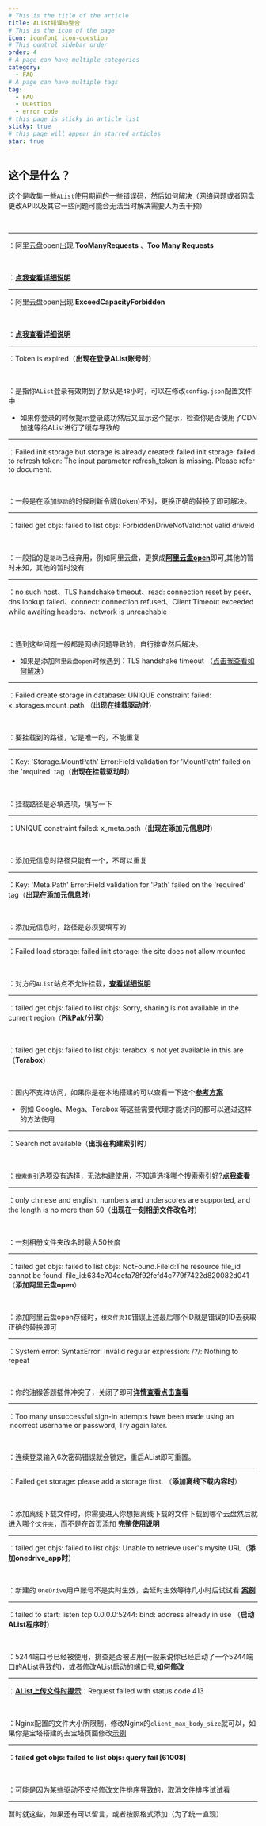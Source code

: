 ```yaml
---
# This is the title of the article
title: AList错误码整合
# This is the icon of the page
icon: iconfont icon-question
# This control sidebar order
order: 4
# A page can have multiple categories
category:
  - FAQ
# A page can have multiple tags
tag:
  - FAQ
  - Question
  - error code
# this page is sticky in article list
sticky: true
# this page will appear in starred articles
star: true
---
```


## 这个是什么？

这个是收集一些`AList`使用期间的一些错误码，然后如何解决（网络问题或者网盘更改API以及其它一些问题可能会无法当时解决需要人为去干预）

<br/>

-----

<Badge text="Q" type="warning" vertical="middle" />：阿里云盘open出现 **TooManyRequests** 、**Too Many Requests**

<br/>

<Badge text="A" type="info" vertical="middle" />：[**点我查看详细说明**](../guide/drivers/aliyundrive_open.md)

-----

<Badge text="Q" type="warning" vertical="middle" />：阿里云盘open出现 **ExceedCapacityForbidden** 

<br/>

<Badge text="A" type="info" vertical="middle" />：[**点我查看详细说明**](../guide/drivers/aliyundrive_open.md#四、)

-----

<Badge text="Q" type="warning" vertical="middle" />：Token is expired（**出现在登录AList账号时**）

<br/>

<Badge text="A" type="info" vertical="middle" />：是指你`AList`登录有效期到了默认是`48`小时，可以在修改`config.json`配置文件中

- 如果你登录的时候提示登录成功然后又显示这个提示，检查你是否使用了CDN加速等给AList进行了缓存导致的

-----

<Badge text="Q" type="warning" vertical="middle" />：Failed init storage but storage is already created: failed init storage: failed to refresh token: The input parameter refresh_token is missing. Please refer to document.

<br/>

<Badge text="A" type="info" vertical="middle" />：一般是在添加`驱动`的时候刷新令牌(token)不对，更换正确的替换了即可解决。

-----

<Badge text="Q" type="warning" vertical="middle" />：failed get objs: failed to list objs: ForbiddenDriveNotValid:not valid driveld

<br/>

<Badge text="A" type="info" vertical="middle" />：一般指的是`驱动`已经弃用，例如阿里云盘，更换成[**阿里云盘open**](../guide/drivers/aliyundrive_open.md)即可,其他的暂时未知，其他的暂时没有

-----

<Badge text="Q" type="warning" vertical="middle" />：no such host、TLS handshake timeout、read: connection reset by peer、dns lookup failed、connect: connection refused、Client.Timeout exceeded while awaiting headers、network is unreachable

<br/>

<Badge text="A" type="info" vertical="middle" />：遇到这些问题一般都是网络问题导致的，自行排查然后解决。

- 如果是添加`阿里云盘open`时候遇到：TLS handshake timeout （[点击我查看如何解决](./why.md#添加阿里云盘-分享-时提示-提示post-https-auth-aliyundrive-com-v2-account-token-net-http-tls-handshake-timeout)）

-----

<Badge text="Q" type="warning" vertical="middle" />：Failed create storage in database: UNIQUE constraint failed: x_storages.mount_path （**出现在挂载驱动时**）

<br/>

<Badge text="A" type="info" vertical="middle" />：要挂载到的路径，它是唯一的，不能重复

-----

<Badge text="Q" type="warning" vertical="middle" />：Key: 'Storage.MountPath' Error:Field validation for 'MountPath' failed on the 'required' tag（**出现在挂载驱动时**）

<br/>

<Badge text="A" type="info" vertical="middle" />：挂载路径是必填选项，填写一下

-----

<Badge text="Q" type="warning" vertical="middle" />：UNIQUE constraint failed: x_meta.path（**出现在添加元信息时**）

<br/>

<Badge text="A" type="info" vertical="middle" />：添加元信息时路径只能有一个，不可以重复

-----

<Badge text="Q" type="warning" vertical="middle" />：Key: 'Meta.Path' Error:Field validation for 'Path' failed on the 'required' tag（**出现在添加元信息时**）

<br/>

<Badge text="A" type="info" vertical="middle" />：添加元信息时，路径是必须要填写的

-----

<Badge text="Q" type="warning" vertical="middle" />：Failed load storage: failed init storage: the site does not allow mounted

<br/>

<Badge text="A" type="info" vertical="middle" />：对方的`AList`站点不允许挂载，[**查看详细说明**](../guide/drivers/Alist%20V2%20V3.md#链接)

-----

<Badge text="Q" type="warning" vertical="middle" />：failed get objs: failed to list objs: Sorry, sharing is not available in the current region（**PikPak/分享**）

<br/>

<Badge text="Q" type="warning" vertical="middle" />：failed get objs: failed to list objs: terabox is not yet available in this are（**Terabox**）

<br/>

<Badge text="A" type="info" vertical="middle" />：国内不支持访问，如果你是在本地搭建的可以查看一下这个[**参考方案**](https://anwen-anyi.github.io/index/07-wenti.html#_41-alist如何-使用-吃到-代理-proxy)

- 例如 Google、Mega、Terabox 等这些需要代理才能访问的都可以通过这样的方法使用

-----

<Badge text="Q" type="warning" vertical="middle" />：Search not available（**出现在构建索引时**）

<br/>

<Badge text="A" type="info" vertical="middle" />：`搜索索引`选项没有选择，无法构建使用，不知道选择哪个搜索索引好?[**点我查看**](../guide/advanced/search.md#不同搜索索引之间的差异)

-----

<Badge text="Q" type="warning" vertical="middle" />：only chinese and english, numbers and underscores are supported, and the length is no more than 50（**出现在一刻相册文件改名时**）

<br/>

<Badge text="A" type="info" vertical="middle" />：一刻相册文件夹改名时最大50长度

-----

<Badge text="Q" type="warning" vertical="middle" />：failed get objs: failed to list objs: NotFound.FileId:The resource file_id cannot be found. file_id:634e704cefa78f92fefd4c779f7422d820082d041（**添加阿里云盘open**）

<br/>

<Badge text="A" type="info" vertical="middle" />：添加阿里云盘open存储时，`根文件夹ID`错误上述最后哪个ID就是错误的ID去获取正确的替换即可

-----

<Badge text="Q" type="warning" vertical="middle" />：System error: SyntaxError: Invalid regular expression: /?/: Nothing to repeat

<br/>

<Badge text="A" type="info" vertical="middle" />：你的油猴答题插件冲突了，关闭了即可[**详情查看点击查看**](https://github.com/AlliotTech/openalist/discussions/2399)

-----

<Badge text="Q" type="warning" vertical="middle" />：Too many unsuccessful sign-in attempts have been made using an incorrect username or password, Try again later.

<br/>

<Badge text="A" type="info" vertical="middle" />：连续登录输入6次密码错误就会锁定，重启AList即可重置。

-----

<Badge text="Q" type="warning" vertical="middle" />：Failed get storage: please add a storage first. （**添加离线下载内容时**）

<br/>

<Badge text="A" type="info" vertical="middle" />：添加离线下载文件时，你需要进入你想把离线下载的文件下载到哪个云盘然后就进入哪个`文件夹`，而不是在首页添加 [**完整使用说明**](../guide/advanced/offline-download.md)

-----

<Badge text="Q" type="warning" vertical="middle" />：failed get objs: failed to list objs: Unable to retrieve user's mysite URL（**添加onedrive_app时**）

<br/>

<Badge text="A" type="info" vertical="middle" />：新建的 `OneDrive`用户账号不是实时生效，会延时生效等待几小时后试试看 [**案例**](https://github.com/AlliotTech/openalist-docs/discussions/189#discussioncomment-5928892)

-----

<Badge text="Q" type="warning" vertical="middle" />：failed to start: listen tcp 0.0.0.0:5244: bind: address already in use （**启动AList程序时**）

<br/>

<Badge text="A" type="info" vertical="middle" />：5244端口号已经被使用，排查是否被占用(一般来说你已经启动了一个5244端口的AList导致的)，或者修改AList启动的端口号,[**如何修改**](../config/configuration.md#port)

-----

<Badge text="Q" type="warning" vertical="middle" />：**[AList上传文件时提示](why.md#为什么我在上传文件时得到-http-413-错误)**：Request failed with status code 413

<br/>

<Badge text="A" type="info" vertical="middle" />：Nginx配置的文件大小所限制，修改Nginx的`client_max_body_size`就可以，如果你是宝塔搭建的去宝塔页面修改[示例](https://blog.csdn.net/u012514495/article/details/127981183)

-----

<Badge text="Q" type="warning" vertical="middle" />：**failed get objs: failed to list objs: query fail [61008]**

<br/>

<Badge text="A" type="info" vertical="middle" />：可能是因为某些驱动不支持修改文件排序导致的，取消文件排序试试看

-----


暂时就这些，如果还有可以留言，或者按照格式添加（为了统一直观）

